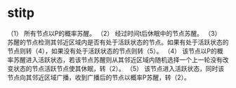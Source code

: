 # stitp
（1）	所有节点以P的概率苏醒。
（2）	经过时间t后休眠中的节点苏醒。
（3）	苏醒的节点检测其邻近区域内是否有处于活跃状态的节点。如果有处于活跃状态的节点则转（4），如果没有处于活跃状态的节点则转（5）。
（4）	该节点以P的概率苏醒进入活跃状态，若该节点苏醒则从其邻近区域内随机选择一个上一轮没有改变状态的节点活跃节点使其休眠，转（2）。
（5）	该节点进入活跃状态，同时该节点向其邻近区域广播，收到广播后的节点以概率P苏醒，转（2）。
